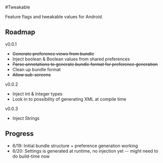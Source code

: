 #Tweakable

Feature flags and tweakable values for Android.

## Roadmap

v0.0.1

* ~~Generate preference views from bundle~~
* Inject boolean & Boolean values from shared preferences
* ~~Parse annotations to generate bundle format for preference generation~~
* Clean up bundle format
* ~~Allow sub-screens~~

v0.0.2

* Inject int & Integer types
* Look in to possibility of generating XML at compile time

v0.0.3

* Inject Strings


## Progress

- 6/19: Initial bundle structure + preference generation working
- 6/20: Settings is generated at runtime, no injection yet -- might need to do build-time now
